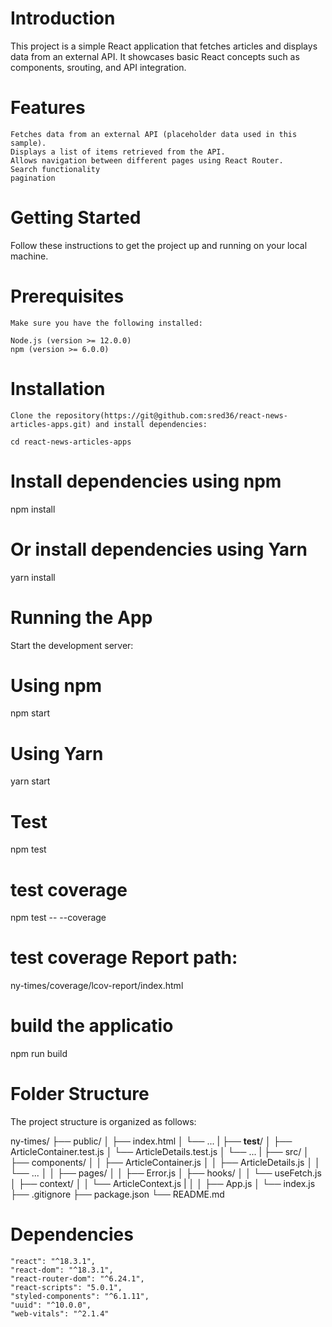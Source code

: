 # Introduction

This project is a simple React application that fetches articles and displays data from an external API. It showcases basic React concepts such as components, srouting, and API integration.

# Features
    Fetches data from an external API (placeholder data used in this sample).
    Displays a list of items retrieved from the API.
    Allows navigation between different pages using React Router.
    Search functionality
    pagination

# Getting Started
  Follow these instructions to get the project up and running on your local machine.

# Prerequisites
    Make sure you have the following installed:

    Node.js (version >= 12.0.0)
    npm (version >= 6.0.0)
    
# Installation
    Clone the repository(https://git@github.com:sred36/react-news-articles-apps.git) and install dependencies:

    cd react-news-articles-apps

# Install dependencies using npm

npm install

# Or install dependencies using Yarn

yarn install

# Running the App
Start the development server:

# Using npm

npm start

# Using Yarn

yarn start

# Test

npm test

# test coverage

npm test -- --coverage

# test coverage Report path:

ny-times/coverage/lcov-report/index.html

# build the applicatio

npm run build

# Folder Structure

The project structure is organized as follows:

ny-times/
├── public/
│ ├── index.html
│ └── ...
|
├── **test**/
│ ├── ArticleContainer.test.js
│ └── ArticleDetails.test.js
│ └── ...
|
├── src/
│ ├── components/
│ │ ├── ArticleContainer.js
│ │ ├── ArticleDetails.js
│ │ └── ...
│
│ ├── pages/
│ │ ├── Error.js
│ ├── hooks/
│ │ └── useFetch.js
│ ├── context/
│ │ └── ArticleContext.js
| │
│ ├── App.js
│ └── index.js
├── .gitignore
├── package.json
└── README.md

# Dependencies

    "react": "^18.3.1",
    "react-dom": "^18.3.1",
    "react-router-dom": "^6.24.1",
    "react-scripts": "5.0.1",
    "styled-components": "^6.1.11",
    "uuid": "^10.0.0",
    "web-vitals": "^2.1.4"
